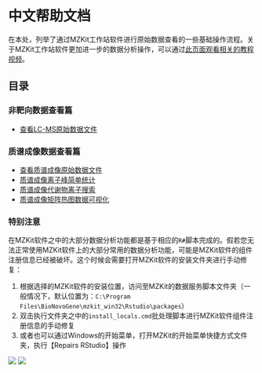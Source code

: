 # 中文帮助文档

<!-- 2022-07-14 -->

在本处，列举了通过MZKit工作站软件进行原始数据查看的一些基础操作流程。关于MZKit工作站软件更加进一步的数据分析操作，可以通过[此页面观看相关的教程视频](/bilibili.html)。

## 目录

### 非靶向数据查看篇

+ [查看LC-MS原始数据文件](/zh/#view-lc-ms)

### 质谱成像数据查看篇

+ [查看质谱成像原始数据文件](/zh/#view-ms-imaging)
+ [质谱成像离子峰简单统计](/zh/#msi-ions)
+ [质谱成像代谢物离子搜索](/zh/#msi-metabolite-query)
+ [质谱成像矩阵热图数据可视化](/zh/#msi-matrix-heatmap)

### 特别注意

在MZKit软件之中的大部分数据分析功能都是基于相应的``R#``脚本完成的。假若您无法正常使用MZKit软件上的大部分常用的数据分析功能，可能是MZKit软件的组件注册信息已经被破坏。这个时候会需要打开MZKit软件的安装文件夹进行手动修复：

1. 根据选择的MZKit软件的安装位置，访问至MZKit的数据服务脚本文件夹（一般情况下，默认位置为：``C:\Program Files\BioNovoGene\mzkit_win32\Rstudio\packages``）
2. 双击执行文件夹之中的``install_locals.cmd``批处理脚本进行MZKit软件组件注册信息的手动修复
3. 或者也可以通过Windows的开始菜单，打开MZKit的开始菜单快捷方式文件夹，执行【Repairs RStudio】操作

![](images/local_installs.PNG)
![](images/repairs_rstudio.png)
